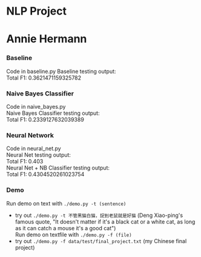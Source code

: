 # NLP Project #  
# Annie Hermann #

### Baseline ###  
Code in baseline.py
Baseline testing output:    
Total F1: 0.3621471159325782  

### Naive Bayes Classifier ###  
Code in naive_bayes.py  
Naive Bayes Classifier testing output:  
Total F1: 0.2339127632039389  

### Neural Network ###  
Code in neural_net.py  
Neural Net testing output:  
Total F1: 0.403  
Neural Net + NB Classifier testing output:  
Total F1: 0.4304520261023754  

### Demo ###  
Run demo on text with `./demo.py -t (sentence)`  
- try out `./demo.py -t 不管黑猫白猫，捉到老鼠就是好猫` (Deng Xiao-ping's famous quote, "It doesn't matter if it's a black cat or a white cat, as long as it can catch a mouse it's a good cat")  
Run demo on textfile with `./demo.py -f (file)`  
- try out `./demo.py -f data/test/final_project.txt` (my Chinese final project)
